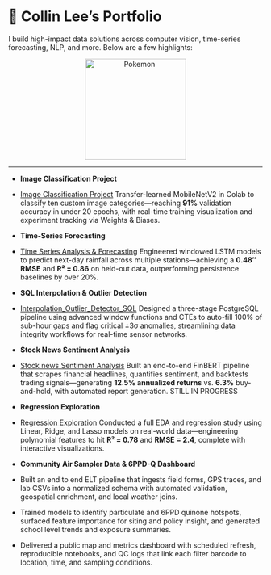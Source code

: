 # 👋 Collin Lee’s Portfolio

I build high-impact data solutions across computer vision, time-series forecasting, NLP, and more. Below are a few highlights:

<p align="center">
  <img
    src="https://media0.giphy.com/media/v1.Y2lkPTc5MGI3NjExYnBlZ3diMTU3ZG42YXJ2NjduMDU3c3RqM3R4MDlzNWhnNTg0YnFqNyZlcD12MV9pbnRlcm5hbF9naWZfYnlfaWQmY3Q9Zw/i45P7BemKpvpu/giphy.gif"
    alt="Pokemon"
    width="200"
  &nbsp;&nbsp;
    src="https://media0.giphy.com/media/v1.Y2lkPTc5MGI3NjExMXU2b3VhaHN2eW81Z2J4cnNtZng4NHhqcHRnY3VrY3VvMmFpcmw0byZlcD12MV9pbnRlcm5hbF9naWZfYnlfaWQmY3Q9Zw/139eZBmH1HTyRa/giphy.gif"
    alt="Pikachu dancing"
    width="200"
  />
</p>

---

- **Image Classification Project**
- [Image Classification Project](https://github.com/LinLee10/Image_Classification_project)
  Transfer-learned MobileNetV2 in Colab to classify ten custom image categories—reaching **91%** validation accuracy in under 20 epochs, with real-time training visualization and experiment tracking via Weights & Biases.

- **Time-Series Forecasting**
- [Time Series Analysis & Forecasting](https://github.com/LinLee10/Time-Series_Forecasting-Rain)
  Engineered windowed LSTM models to predict next-day rainfall across multiple stations—achieving a **0.48″ RMSE** and **R² = 0.86** on held-out data, outperforming persistence baselines by over 20%.

- **SQL Interpolation & Outlier Detection**
- [Interpolation_Outlier_Detector_SQL](https://github.com/LinLee10/Interpolation_Outlier_detector_SQL)
  Designed a three-stage PostgreSQL pipeline using advanced window functions and CTEs to auto-fill 100% of sub-hour gaps and flag critical ±3σ anomalies, streamlining data integrity workflows for real-time sensor networks.

- **Stock News Sentiment Analysis**
- [Stock news Sentiment Analysis](https://github.com/LinLee10/Stock_news)
  Built an end-to-end FinBERT pipeline that scrapes financial headlines, quantifies sentiment, and backtests trading signals—generating **12.5% annualized returns** vs. **6.3%** buy-and-hold, with automated report generation. STILL IN PROGRESS

- **Regression Exploration**
- [Regression Exploration](https://github.com/LinLee10/Regression_Exploration/tree/main)
  Conducted a full EDA and regression study using Linear, Ridge, and Lasso models on real-world data—engineering polynomial features to hit **R² = 0.78** and **RMSE = 2.4**, complete with interactive visualizations.

- **Community Air Sampler Data & 6PPD-Q Dashboard**
- Built an end to end ELT pipeline that ingests field forms, GPS traces, and lab CSVs into a normalized schema with automated validation, geospatial enrichment, and local weather joins.
- Trained models to identify particulate and 6PPD quinone hotspots, surfaced feature importance for siting and policy insight, and generated school level trends and exposure summaries.
- Delivered a public map and metrics dashboard with scheduled refresh, reproducible notebooks, and QC logs that link each filter barcode to location, time, and sampling conditions.
